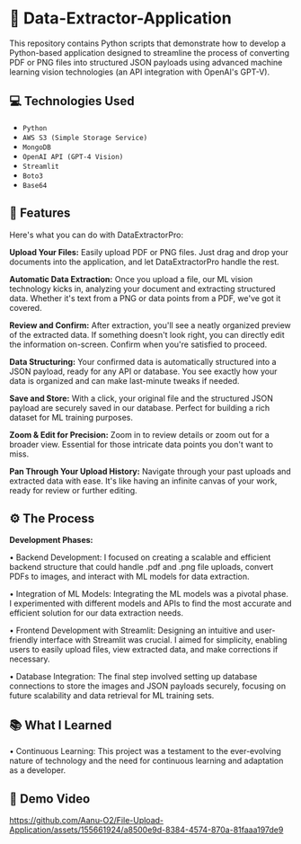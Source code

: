 # 📂  Data-Extractor-Application 
This repository contains Python scripts that demonstrate how to develop a Python-based application designed to streamline the process of converting PDF or PNG files into structured JSON payloads using advanced machine learning vision technologies (an API integration with OpenAI's GPT-V).

## 💻  Technologies Used
- `Python`
- `AWS S3 (Simple Storage Service)`
- `MongoDB`
- `OpenAI API (GPT-4 Vision)`
- `Streamlit`
- `Boto3`
- `Base64`

## 🌟  Features
Here's what you can do with DataExtractorPro:

**Upload Your Files:** Easily upload PDF or PNG files. Just drag and drop your documents into the application, and let DataExtractorPro handle the rest.

**Automatic Data Extraction:** Once you upload a file, our ML vision technology kicks in, analyzing your document and extracting structured data. Whether it's text from a PNG or data points from a PDF, we've got it covered.

**Review and Confirm:** After extraction, you'll see a neatly organized preview of the extracted data. If something doesn't look right, you can directly edit the information on-screen. Confirm when you're satisfied to proceed.

**Data Structuring:** Your confirmed data is automatically structured into a JSON payload, ready for any API or database. You see exactly how your data is organized and can make last-minute tweaks if needed.

**Save and Store:** With a click, your original file and the structured JSON payload are securely saved in our database. Perfect for building a rich dataset for ML training purposes.

**Zoom & Edit for Precision:** Zoom in to review details or zoom out for a broader view. Essential for those intricate data points you don't want to miss.

**Pan Through Your Upload History:** Navigate through your past uploads and extracted data with ease. It's like having an infinite canvas of your work, ready for review or further editing.

## ⚙️   The Process
**Development Phases:**

• Backend Development: I focused on creating a scalable and efficient backend structure that could handle .pdf and .png file uploads, convert PDFs to images, and interact with ML models for data extraction.

• Integration of ML Models: Integrating the ML models was a pivotal phase. I experimented with different models and APIs to find the most accurate and efficient solution for our data extraction needs.

• Frontend Development with Streamlit: Designing an intuitive and user-friendly interface with Streamlit was crucial. I aimed for simplicity, enabling users to easily upload files, view extracted data, and make corrections if necessary.

• Database Integration: The final step involved setting up database connections to store the images and JSON payloads securely, focusing on future scalability and data retrieval for ML training sets.

## 📚  What I Learned
• Continuous Learning: This project was a testament to the ever-evolving nature of technology and the need for continuous learning and adaptation as a developer.

## 🎥  Demo Video

https://github.com/Aanu-O2/File-Upload-Application/assets/155661924/a8500e9d-8384-4574-870a-81faaa197de9


